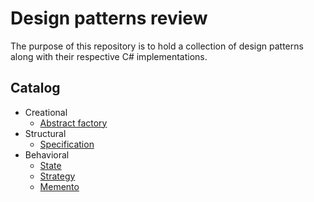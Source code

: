 # Design patterns review

The purpose of this repository is to hold a collection of design patterns along with their respective C# implementations.

## Catalog
- Creational
	- [Abstract factory](DesignPatterns.AbstractFactory)
- Structural
	- [Specification](DesignPatterns.Specification)
- Behavioral
    - [State](DesignPatterns.State)
    - [Strategy](DesignPatterns.Strategy)
    - [Memento](DesignPatterns.Memento)
